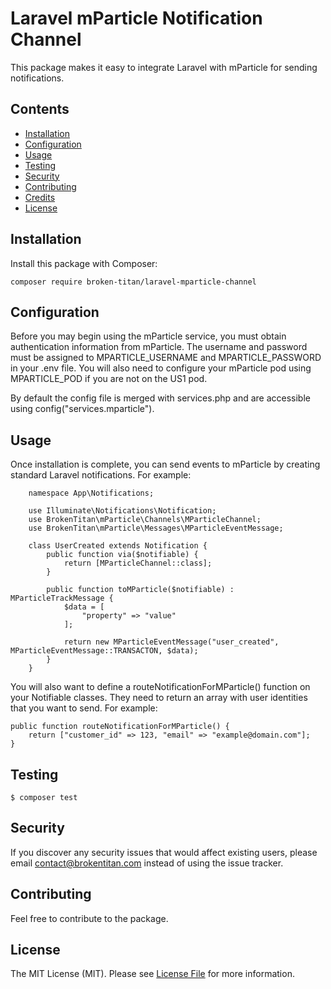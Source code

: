 # Laravel mParticle Notification Channel

This package makes it easy to integrate Laravel with mParticle for sending notifications.

## Contents

- [Installation](#installation)
- [Configuration](#configuration)
- [Usage](#usage)
- [Testing](#testing)
- [Security](#security)
- [Contributing](#contributing)
- [Credits](#credits)
- [License](#license)


## Installation

Install this package with Composer:

    composer require broken-titan/laravel-mparticle-channel

## Configuration

Before you may begin using the mParticle service, you must obtain authentication information from mParticle. The username and password must be assigned to MPARTICLE_USERNAME and MPARTICLE_PASSWORD in your .env file. You will also need to configure your mParticle pod using MPARTICLE_POD if you are not on the US1 pod.

By default the config file is merged with services.php and are accessible using config("services.mparticle").

## Usage

Once installation is complete, you can send events to mParticle by creating standard Laravel notifications. For example:

```
    namespace App\Notifications;

    use Illuminate\Notifications\Notification;
    use BrokenTitan\mParticle\Channels\MParticleChannel;
    use BrokenTitan\mParticle\Messages\MParticleEventMessage;

    class UserCreated extends Notification {
        public function via($notifiable) {
            return [MParticleChannel::class];
        }

        public function toMParticle($notifiable) : MParticleTrackMessage {
            $data = [
                "property" => "value"
            ];
        
            return new MParticleEventMessage("user_created", MParticleEventMessage::TRANSACTON, $data);
        }
    }   
```
You will also want to define a routeNotificationForMParticle() function on your Notifiable classes. They need to return an array with user identities that you want to send. For example:

```
public function routeNotificationForMParticle() {
    return ["customer_id" => 123, "email" => "example@domain.com"];
}
```
## Testing

```
$ composer test
```

## Security

If you discover any security issues that would affect existing users, please email contact@brokentitan.com instead of using the issue tracker.

## Contributing

Feel free to contribute to the package.

## License

The MIT License (MIT). Please see [License File](LICENSE.md) for more information.
